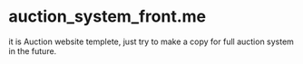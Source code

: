 # auction_system_front.me
it is Auction website templete, just try to make a copy for full auction system in the future.
